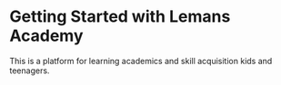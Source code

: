 # Getting Started with Lemans Academy
This is a platform for learning academics and skill acquisition kids and teenagers.
